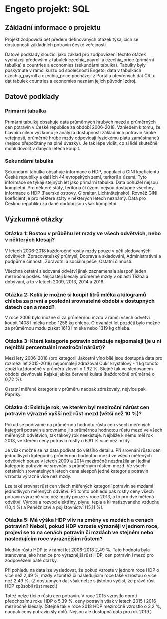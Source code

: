 # Engeto projekt: SQL


## Základní informace o projektu

Projekt zodpovídá pět předem definovaných otázek týkajících se dostupnosti základních potravin české veřejnosti.

Datové podklady sloužící jako základ pro zodpovězení těchto otázek vycházejí především z tabulek czechia_payroll a czechia_price (primární tabulka) a countries a economies (sekundární tabulka). Tabulky byly poskytnuté v rámci kurzu od společnosti Engeto; data v tabulkách czechia_payroll a czechia_price pocházejí z Portálu otevřených dat ČR, u dat tabulek countries a economies neznám jejich původní zdroj. 


## Datové podklady

### Primární tabulka

Primární tabulka obsahuje data průměrných hrubých mezd a průměrných cen potravin v České republice za období 2006-2018.
Vzhledem k tomu, že hlavním cílem výzkumu je analýza dostupnosti základních potravin široké veřejnosti, průměrné hrubé mzdy odpovídají fyzickému platu zaměstnanců (nejsou přepočítány na plné úvazky). Je tak lépe vidět, co si lidé skutečně mohli dovolit v daných letech koupit.

### Sekundární tabulka

Sekundární tabulka obsahuje informace o HDP, populaci a GINI koeficientu České republiky a dalších 44 evropských zemí, teritorií a území. Tyto informace se týkají stejných let jako primární tabulka.
Data bohužel nejsou kompletní. Pro některé státy, teritoria či území nejsou dostupné všechny informace o HDP (Faerské ostrovy, Gibraltar, Lichtnštejnsko). Rovněž GINI koeficient je pro některé státy v některých letech neznámý.
Data pro Českou republiku za dané období jsou však kompletní.


## Výzkumné otázky

### Otázka 1: Rostou v průběhu let mzdy ve všech odvětvích, nebo v některých klesají?

V letech 2006-2018 každoročně rostly mzdy pouze v pěti sledovaných odvětvích: Zpracovatelský průmysl, Doprava a skladování, Administrativní a podpůrné činnosti, Zdravotní a sociální péče, Ostatní činnosti.

Všechna ostatní sledovaná odvětví jinak zaznamenala alespoň jeden meziroční pokles. Nejčastěji klesaly průměrné mzdy v oblasti Těžba a dobývání, a to v letech 2009, 2013, 2014 a 2016.

### Otázka 2: Kolik je možné si koupit litrů mléka a kilogramů chleba za první a poslední srovnatelné období v dostupných datech cen a mezd?

V roce 2006 bylo možné si za průměrnou mzdu v rámci všech odvětví koupit 1408 l mléka nebo 1258 kg chleba. O dvanáct let později bylo možné za průměrnou mzdu získat 1613 l mléka nebo 1319 kg chleba.

### Otázka 3: Která kategorie potravin zdražuje nejpomaleji (je u ní nejnižší percentuální meziroční nárůst)?

Mezi lety 2006-2018 (pro kategorii Jakostní víno bílé jsou dostupná data pro rozmezí let 2015-2018) nejpomaleji zdražoval Cukr krystalový - 1 kg tohoto zboží každoročně v průměru zlevnil o 1,92 %. Stejně tak ve sledovaném období zlevňovala Rajská jablka červená kulatá (každoročně průměrně o 0,72 %).

Ostatní měřené kategorie v průměru naopak zdražovaly, nejvíce pak Papriky.

### Otázka 4: Existuje rok, ve kterém byl meziroční nárůst cen potravin výrazně vyšší než růst mezd (větší než 10 %)?

Pokud se podíváme na průměrnou hodnotu růstu cen všech měřených kategorií potravin a srovnáme ji s průměrnou hodnotou růstu mezd ve všech měřených odvětvích, tak takový rok neexistuje. Nejblíže k němu měl rok 2013, ve kterém ceny potravin rostly o 6,81 % více než mzdy.

Je však možné se na data podívat do většího detailu. Při srovnání růstu cen jednotlivých kategorií s průměrnou hodnotou mezd ve všech měřených odvětvích pouze v letech 2009 a 2014 meziročně nezdražila ani jediná kategorie potravin ve srovnání s průměrným růstem mezd. Ve všech ostatních srovnatelných letech cena alespoň jedné kategorie potravin vzrostla výrazně více než mzdy.

Lze také srovnat růst cen všech měřených kategorií potravin se mzdami jednotlivých měřených odvětví. Při tomto pohledu pak rostly ceny všech potravin výrazně více než mzdy pouze v roce 2013, a to pro dvě měřená odvětví: Výroba a rozvod elektřiny, plynu, tepla a klimatizovaného vzduchu (10,4 %) a Peněžnictví a pojišťovnictví (15,11 %).

### Otázka 5: Má výška HDP vliv na změny ve mzdách a cenách potravin? Neboli, pokud HDP vzroste výrazněji v jednom roce, projeví se to na cenách potravin či mzdách ve stejném nebo následujícím roce výraznějším růstem?

Medián růstu HDP je v rámci let 2006-2018 2,49 %. Tato hodnota byla stanovena jako hranice pro výraznější růst HDP, cen potravin i mezd pro zodpovězení páté otázky.

Při pohledu na data lze vysledovat, že pokud vzroste v jednom roce HDP o více než 2,49 %, mzdy v tomtéž či následujícím roce také vzrostou o více než 2,49 %. (Z dostupných dat však nelze s jistotou vyčíst, že právě růst HDP způsobil růst mezd.)

Totéž nelze říci o růstu cen potravin. V roce 2015 vzrostlo oproti předchozímu roku HDP o 5,39 %, ceny potravin však v letech 2015 i 2016 meziročně klesaly. (Stejně tak v roce 2018 HDP meziročně vzrostlo o 3,2 %, naopak ceny potravin šly dolů. Nejsou ale dostupná data pro rok 2019.)

